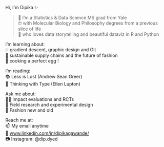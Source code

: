 
Hi, I'm Dipika ✨ 

> 🔭 I’m a Statistics & Data Science MS grad from Yale  
🤓 with Molecular Biology and Philosophy degrees from a previous slice of life   
💖 who loves data storytelling and beautiful dataviz in R and Python    

I’m learning about:  
💡 gradient descent, graphic design and Git  
🌱 sustainable supply chains and the future of fashion     
🍳 cooking a perfect egg !

I’m reading:  
📚 Less is Lost (Andrew Sean Greer)  
📐 Thinking with Type (Ellen Lupton)   

Ask me about:  
👩‍🔬 Impact evaluations and RCTs  
📖 Field research and experimental design  
👗 Fashion new and old
 
Reach me at:  
📫 My email anytime  
🤝 www.linkedin.com/in/dipikagawande/  
📷 Instagram: @dip.dyed  
